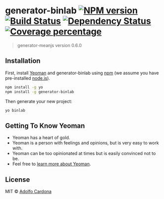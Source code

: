 # generator-binlab [![NPM version][npm-image]][npm-url] [![Build Status][travis-image]][travis-url] [![Dependency Status][daviddm-image]][daviddm-url] [![Coverage percentage][coveralls-image]][coveralls-url]
> generator-meanjs version 0.6.0

## Installation

First, install [Yeoman](http://yeoman.io) and generator-binlab using [npm](https://www.npmjs.com/) (we assume you have pre-installed [node.js](https://nodejs.org/)).

```bash
npm install -g yo
npm install -g generator-binlab
```

Then generate your new project:

```bash
yo binlab
```

## Getting To Know Yeoman

 * Yeoman has a heart of gold.
 * Yeoman is a person with feelings and opinions, but is very easy to work with.
 * Yeoman can be too opinionated at times but is easily convinced not to be.
 * Feel free to [learn more about Yeoman](http://yeoman.io/).

## License

MIT © [Adolfo Cardona]()


[npm-image]: https://badge.fury.io/js/generator-binlab.svg
[npm-url]: https://npmjs.org/package/generator-binlab
[travis-image]: https://travis-ci.com//generator-binlab.svg?branch=master
[travis-url]: https://travis-ci.com//generator-binlab
[daviddm-image]: https://david-dm.org//generator-binlab.svg?theme=shields.io
[daviddm-url]: https://david-dm.org//generator-binlab
[coveralls-image]: https://coveralls.io/repos//generator-binlab/badge.svg
[coveralls-url]: https://coveralls.io/r//generator-binlab

